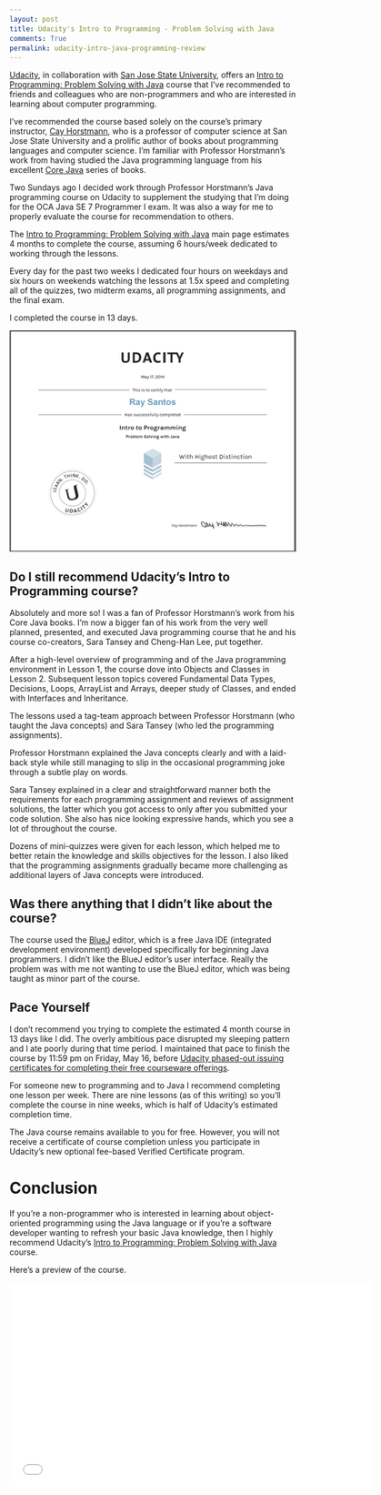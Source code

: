 ```yaml
---
layout: post
title: Udacity's Intro to Programming - Problem Solving with Java 
comments: True
permalink: udacity-intro-java-programming-review
---
```


[Udacity](http://www.udacity.com), in collaboration with [San Jose State University](http://www.sjsu.edu/), offers an [Intro to Programming: Problem Solving with Java](https://www.udacity.com/course/cs046) course that I’ve recommended to friends and colleagues who are non-programmers and who are interested in learning about computer programming.

I’ve recommended the course based solely on the course’s primary instructor, [Cay Horstmann](http://www.horstmann.com), who is a professor of computer science at San Jose State University and a prolific author of books about programming languages and computer science. I’m familiar with Professor Horstmann’s work from having studied the Java programming language from his excellent [Core Java](http://www.horstmann.com/corejava.html) series of books.

Two Sundays ago I decided work through Professor Horstmann’s Java programming course on Udacity to supplement the studying that I’m doing for the OCA Java SE 7 Programmer I exam. It was also a way for me to properly evaluate the course for recommendation to others.

The [Intro to Programming: Problem Solving with Java](https://www.udacity.com/course/cs046) main page estimates 4 months to complete the course, assuming 6 hours/week dedicated to working through the lessons.

Every day for the past two weeks I dedicated four hours on weekdays and six hours on weekends watching the lessons at 1.5x speed and completing all of the quizzes, two midterm exams, all programming assignments, and the final exam.

I completed the course in 13 days.

![UdacityIntroToProgrammingUsingJava.png](/images/UdacityIntroToProgrammingUsingJava.png)

## Do I still recommend Udacity’s Intro to Programming course?

Absolutely and more so! I was a fan of Professor Horstmann’s work from his Core Java books. I’m now a bigger fan of his work from the very well planned, presented, and executed Java programming course that he and his course co-creators, Sara Tansey and Cheng-Han Lee, put together.

After a high-level overview of programming and of the Java programming environment in Lesson 1, the course dove into Objects and Classes in Lesson 2. Subsequent lesson topics covered Fundamental Data Types, Decisions, Loops, ArrayList and Arrays, deeper study of Classes, and ended with Interfaces and Inheritance.

The lessons used a tag-team approach between Professor Horstmann (who taught the Java concepts) and Sara Tansey (who led the programming assignments).

Professor Horstmann explained the Java concepts clearly and with a laid-back style while still managing to slip in the occasional programming joke through a subtle play on words.

Sara Tansey explained in a clear and straightforward manner both the requirements for each programming assignment and reviews of assignment solutions, the latter which you got access to only after you submitted your code solution. She also has nice looking expressive hands, which you see a lot of throughout the course.

Dozens of mini-quizzes were given for each lesson, which helped me to better retain the knowledge and skills objectives for the lesson. I also liked that the programming assignments gradually became more challenging as additional layers of Java concepts were introduced.

## Was there anything that I didn’t like about the course?

The course used the [BlueJ](http://www.bluej.org/) editor, which is a free Java IDE (integrated development environment) developed specifically for beginning Java programmers. I didn’t like the BlueJ editor’s user interface. Really the problem was with me not wanting to use the BlueJ editor, which was being taught as minor part of the course.

## Pace Yourself

I don’t recommend you trying to complete the estimated 4 month course in 13 days like I did. The overly ambitious pace disrupted my sleeping pattern and I ate poorly during that time period. I maintained that pace to finish the course by 11:59 pm on Friday, May 16, before [Udacity phased-out issuing certificates for completing their free courseware offerings](http://blog.udacity.com/2014/04/phasing-out-certificates-of-free16.html).

For someone new to programming and to Java I recommend completing one lesson per week. There are nine lessons (as of this writing) so you’ll complete the course in nine weeks, which is half of Udacity’s estimated completion time.

The Java course remains available to you for free. However, you will not receive a certificate of course completion unless you participate in Udacity’s new optional  fee-based Verified Certificate program.


# Conclusion

If you’re a non-programmer who is interested in learning about object-oriented programming using the Java language or if you’re a software developer wanting to refresh your basic Java knowledge, then I highly recommend Udacity’s [Intro to Programming: Problem Solving with Java](https://www.udacity.com/course/cs046) course.

Here’s a preview of the course.

<iframe width="640" height="360" src="//www.youtube.com/embed/Wsp5Rrenoq4?feature=player_embedded" frameborder="0" allowfullscreen></iframe>
